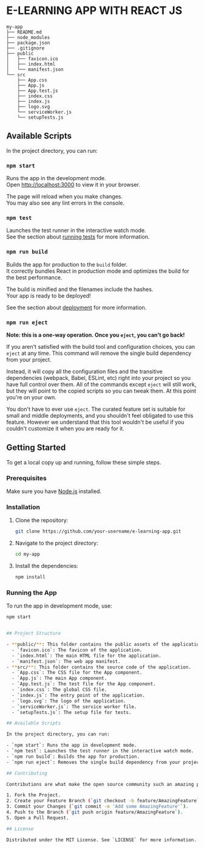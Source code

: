 # E-LEARNING APP WITH REACT JS

```FOLDER STRUCTURE
my-app
├── README.md
├── node_modules
├── package.json
├── .gitignore
├── public
│   ├── favicon.ico
│   ├── index.html
│   └── manifest.json
└── src
    ├── App.css
    ├── App.js
    ├── App.test.js
    ├── index.css
    ├── index.js
    ├── logo.svg
    └── serviceWorker.js
    └── setupTests.js
```
## Available Scripts

In the project directory, you can run:

### `npm start`

Runs the app in the development mode.\
Open [http://localhost:3000](http://localhost:3000) to view it in your browser.

The page will reload when you make changes.\
You may also see any lint errors in the console.

### `npm test`

Launches the test runner in the interactive watch mode.\
See the section about [running tests](https://facebook.github.io/create-react-app/docs/running-tests) for more information.

### `npm run build`

Builds the app for production to the `build` folder.\
It correctly bundles React in production mode and optimizes the build for the best performance.

The build is minified and the filenames include the hashes.\
Your app is ready to be deployed!

See the section about [deployment](https://facebook.github.io/create-react-app/docs/deployment) for more information.

### `npm run eject`

**Note: this is a one-way operation. Once you `eject`, you can't go back!**

If you aren't satisfied with the build tool and configuration choices, you can `eject` at any time. This command will remove the single build dependency from your project.

Instead, it will copy all the configuration files and the transitive dependencies (webpack, Babel, ESLint, etc) right into your project so you have full control over them. All of the commands except `eject` will still work, but they will point to the copied scripts so you can tweak them. At this point you're on your own.

You don't have to ever use `eject`. The curated feature set is suitable for small and middle deployments, and you shouldn't feel obligated to use this feature. However we understand that this tool wouldn't be useful if you couldn't customize it when you are ready for it.


## Getting Started

To get a local copy up and running, follow these simple steps.

### Prerequisites

Make sure you have [Node.js](https://nodejs.org/en/) installed.

### Installation

1. Clone the repository:
    ```bash
    git clone https://github.com/your-username/e-learning-app.git
    ```
2. Navigate to the project directory:
    ```bash
    cd my-app
    ```
3. Install the dependencies:
    ```bash
    npm install
    ```

### Running the App

To run the app in development mode, use:
```bash
npm start


## Project Structure

- **public/**: This folder contains the public assets of the application.
  - `favicon.ico`: The favicon of the application.
  - `index.html`: The main HTML file for the application.
  - `manifest.json`: The web app manifest.
- **src/**: This folder contains the source code of the application.
  - `App.css`: The CSS file for the App component.
  - `App.js`: The main App component.
  - `App.test.js`: The test file for the App component.
  - `index.css`: The global CSS file.
  - `index.js`: The entry point of the application.
  - `logo.svg`: The logo of the application.
  - `serviceWorker.js`: The service worker file.
  - `setupTests.js`: The setup file for tests.

## Available Scripts

In the project directory, you can run:

- `npm start`: Runs the app in development mode.
- `npm test`: Launches the test runner in the interactive watch mode.
- `npm run build`: Builds the app for production.
- `npm run eject`: Removes the single build dependency from your project.

## Contributing

Contributions are what make the open source community such an amazing place to learn, inspire, and create. Any contributions you make are **greatly appreciated**.

1. Fork the Project.
2. Create your Feature Branch (`git checkout -b feature/AmazingFeature`).
3. Commit your Changes (`git commit -m 'Add some AmazingFeature'`).
4. Push to the Branch (`git push origin feature/AmazingFeature`).
5. Open a Pull Request.

## License

Distributed under the MIT License. See `LICENSE` for more information.


